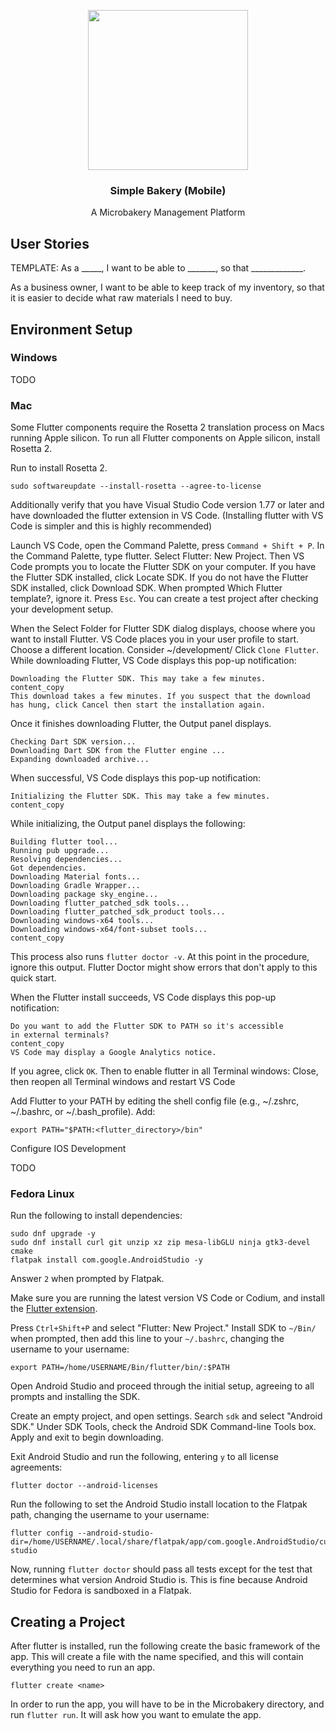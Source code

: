 <p align=center><img src="https://github.com/user-attachments/assets/44e8d1a0-fafc-4ab4-a2e9-97c38a091511" width="256"></p>
<h3 align=center>Simple Bakery (Mobile)</h3>
<p align=center>A Microbakery Management Platform</p>

## User Stories

TEMPLATE: As a _____, I want to be able to _______, so that _____________.

As a business owner, I want to be able to keep track of my inventory, so that it is easier to decide what raw materials I need to buy. 

## Environment Setup

### Windows

TODO

### Mac


Some Flutter components require the Rosetta 2 translation process on Macs running Apple silicon. To run all Flutter components on Apple silicon, install Rosetta 2.

Run to install Rosetta 2.

```
sudo softwareupdate --install-rosetta --agree-to-license
```

Additionally verify that you have Visual Studio Code version 1.77 or later and have downloaded the flutter extension in VS Code. (Installing flutter with VS Code is simpler and this is highly recommended)

Launch VS Code, open the Command Palette, press `Command + Shift + P`. In the Command Palette, type flutter. Select Flutter: New Project. Then VS Code prompts you to locate the Flutter SDK on your computer. If you have the Flutter SDK installed, click Locate SDK. If you do not have the Flutter SDK installed, click Download SDK. When prompted Which Flutter template?, ignore it. Press `Esc`. You can create a test project after checking your development setup.

When the Select Folder for Flutter SDK dialog displays, choose where you want to install Flutter. VS Code places you in your user profile to start. Choose a different location. Consider ~/development/
Click `Clone Flutter`.
While downloading Flutter, VS Code displays this pop-up notification:

```
Downloading the Flutter SDK. This may take a few minutes.
content_copy
This download takes a few minutes. If you suspect that the download has hung, click Cancel then start the installation again.
```

Once it finishes downloading Flutter, the Output panel displays.

```
Checking Dart SDK version...
Downloading Dart SDK from the Flutter engine ...
Expanding downloaded archive...
```
When successful, VS Code displays this pop-up notification:
```
Initializing the Flutter SDK. This may take a few minutes.
content_copy
```

While initializing, the Output panel displays the following:

```
Building flutter tool...
Running pub upgrade...
Resolving dependencies...
Got dependencies.
Downloading Material fonts...
Downloading Gradle Wrapper...
Downloading package sky_engine...
Downloading flutter_patched_sdk tools...
Downloading flutter_patched_sdk_product tools...
Downloading windows-x64 tools...
Downloading windows-x64/font-subset tools...
content_copy
```
This process also runs `flutter doctor -v`. At this point in the procedure, ignore this output. Flutter Doctor might show errors that don't apply to this quick start.

When the Flutter install succeeds, VS Code displays this pop-up notification:
```
Do you want to add the Flutter SDK to PATH so it's accessible
in external terminals?
content_copy
VS Code may display a Google Analytics notice.
```
If you agree, click `OK`. Then to enable flutter in all Terminal windows:
Close, then reopen all Terminal windows and restart VS Code

Add Flutter to your PATH by editing the shell config file (e.g., ~/.zshrc, ~/.bashrc, or ~/.bash_profile). Add:

```
export PATH="$PATH:<flutter_directory>/bin"
```
Configure IOS Development

TODO

### Fedora Linux

Run the following to install dependencies:

```
sudo dnf upgrade -y
sudo dnf install curl git unzip xz zip mesa-libGLU ninja gtk3-devel cmake
flatpak install com.google.AndroidStudio -y
```

Answer `2` when prompted by Flatpak.

Make sure you are running the latest version VS Code or Codium, and install the [Flutter extension](https://marketplace.visualstudio.com/items?itemName=Dart-Code.flutter).

Press `Ctrl+Shift+P` and select "Flutter: New Project." Install SDK to `~/Bin/` when prompted, then add this line to your `~/.bashrc`, changing the username to your username:

```
export PATH=/home/USERNAME/Bin/flutter/bin/:$PATH
```

Open Android Studio and proceed through the initial setup, agreeing to all prompts and installing the SDK.

Create an empty project, and open settings. Search `sdk` and select "Android SDK." Under SDK Tools, check the Android SDK Command-line Tools box. Apply and exit to begin downloading.

Exit Android Studio and run the following, entering `y` to all license agreements:

```
flutter doctor --android-licenses
```

Run the following to set the Android Studio install location to the Flatpak path, changing the username to your username:

```
flutter config --android-studio-dir=/home/USERNAME/.local/share/flatpak/app/com.google.AndroidStudio/current/active/files/extra/android-studio
```

Now, running `flutter doctor` should pass all tests except for the test that determines what version Android Studio is. This is fine because Android Studio for Fedora is sandboxed in a Flatpak.

## Creating a Project


After flutter is installed, run the following create the basic framework of the app. This will create a file with the name specified, and this will contain everything you need to run an app. 

```
flutter create <name>
```
In order to run the app, you will have to be in the Microbakery directory, and run `flutter run`. It will ask how you want to emulate the app. 
